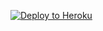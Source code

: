 
<p><a href="https://dashboard.heroku.com/new?template=https://github.com/kkdzh/lkxrayxm"> <img src="https://www.herokucdn.com/deploy/button.svg" alt="Deploy to Heroku" /></a></p>
